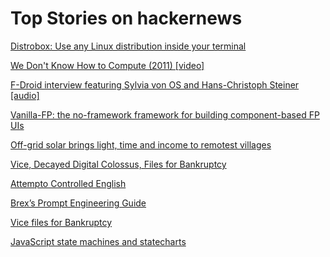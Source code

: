 # Top Stories on hackernews <br />
[Distrobox: Use any Linux distribution inside your terminal](https://github.com/89luca89/distrobox)

[We Don't Know How to Compute (2011) [video]](https://www.youtube.com/watch?v=HB5TrK7A4pI)

[F-Droid interview featuring Sylvia von OS and Hans-Christoph Steiner [audio]](https://fossandcrafts.org/episodes/057-f-droid.html)

[Vanilla-FP: the no-framework framework for building component-based FP UIs](https://github.com/abuseofnotation/vanilla-fp)

[Off-grid solar brings light, time and income to remotest villages](https://apnews.com/article/offgrid-solar-electrification-indonesia-0991d77d68f879c4daa12e7d3dfd97ee)

[Vice, Decayed Digital Colossus, Files for Bankruptcy](https://www.nytimes.com/2023/05/15/business/media/vice-bankruptcy.html)

[Attempto Controlled English](https://en.wikipedia.org/wiki/Attempto_Controlled_English)

[Brex’s Prompt Engineering Guide](https://github.com/brexhq/prompt-engineering)

[Vice files for Bankruptcy](https://www.bloomberg.com/news/articles/2023-05-15/vice-files-for-chapter-11-in-shift-of-fortune-for-media-upstart)

[JavaScript state machines and statecharts](https://xstate.js.org/docs/)
